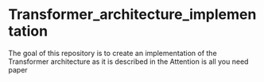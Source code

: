# Transformer_architecture_implementation
The goal of this repository is to create an implementation of the Transformer architecture as it is described in the Attention is all you need paper
